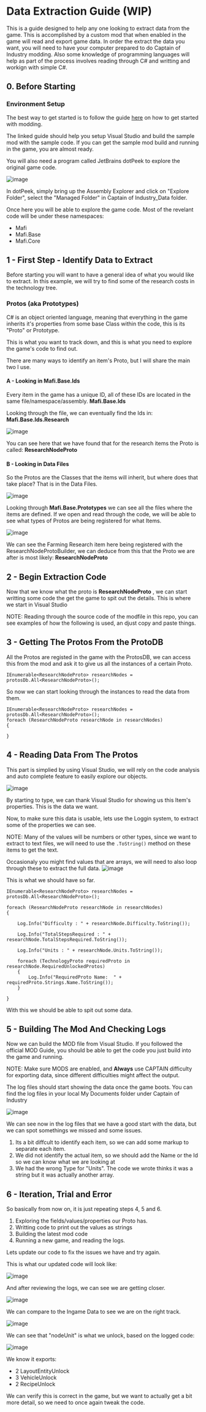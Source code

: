 # Data Extraction Guide (WIP)

This is a guide designed to help any one looking to extract data from the game. This is accomplished by a custom mod that when enabled in the game will read and export game data.
In order the extract the data you want, you will need to have your computer prepared to do Captain of Industry modding. Also some knowledge of programming languages will help as part of the process involves reading through C# and writting and workign with simple C#.

## 0. Before Starting

### Environment Setup

The best way to get started is to follow the guide [here](https://github.com/MaFi-Games/Captain-of-industry-modding) on how to get started with modding.

The linked guide should help you setup Visual Studio and build the sample mod with the sample code. If you can get the sample mod build and running in the game, you are almost ready.

You will also need a program called JetBrains dotPeek to explore the original game code.

![image](https://user-images.githubusercontent.com/1429949/176127507-6a119d84-1b53-42f1-a469-54fb1a5fc3fc.png)

In dotPeek, simply bring up the Assembly Explorer and click on "Explore Folder", select the "Managed Folder" in Captain of Industry_Data folder.

Once here you will be able to explore the game code. Most of the revelant code will be under these namespaces:

* Mafi
* Mafi.Base
* Mafi.Core

## 1 - First Step - Identify Data to Extract

Before starting you will want to have a general idea of what you would like to extract. In this example, we will try to find some of the research costs in the technology tree.

### Protos (aka Prototypes)

C# is an object oriented language, meaning that everything in the game inherits it's properties from some base Class within the code, this is its "Proto" or Prototype.

This is what you want to track down, and this is what you need to explore the game's code to find out.

There are many ways to identify an item's Proto, but I will share the main two I use.

#### A - Looking in Mafi.Base.Ids

Every item in the game has a unique ID, all of these IDs are located in the same file/namespace/assembly. **Mafi.Base.Ids**

Looking through the file, we can eventually find the Ids in: **Mafi.Base.Ids.Research**

![image](https://user-images.githubusercontent.com/1429949/176129870-a6146bda-0870-4b62-93e5-afa97ca34324.png)

You can see here that we have found that for the research items the Proto is called: **ResearchNodeProto**

#### B - Looking in Data Files

So the Protos are the Classes that the items will inherit, but where does that take place? That is in the Data Files.

![image](https://user-images.githubusercontent.com/1429949/176130562-1cc42b5a-4015-40b1-bff0-22c646306bee.png)

Looking through **Mafi.Base.Prototypes** we can see all the files where the items are defined. If we open and read through the code, we will be able to see what types of Protos are being registered for what Items.

![image](https://user-images.githubusercontent.com/1429949/176131116-4397bbe1-34d1-4841-8dea-b67a728b4405.png)

We can see the Farming Research item here being registered with the ResearchNodeProtoBuilder, we can deduce from this that the Proto we are after is most likely: **ResearchNodeProto** 

## 2 - Begin Extraction Code

Now that we know what the proto is **ResearchNodeProto** , we can start writting some code the get the game to spit out the details. This is where we start in Visual Studio

NOTE: Reading through the source code of the modfile in this repo, you can see examples of how the following is used, an djust copy and paste things.

## 3 - Getting The Protos From the ProtoDB

All the Protos are registed in the game with the ProtosDB, we can access this from the mod and ask it to give us all the instances of a certain Proto.

`IEnumerable<ResearchNodeProto> researchNodes = protosDb.All<ResearchNodeProto>();`

So now we can start looking through the instances to read the data from them.

    IEnumerable<ResearchNodeProto> researchNodes = protosDb.All<ResearchNodeProto>();
    foreach (ResearchNodeProto researchNode in researchNodes)
    {
    
    }
    
## 4 - Reading Data From The Protos

This part is simplied by using Visual Studio, we will rely on the code analysis and auto complete feature to easily explore our objects.

![image](https://user-images.githubusercontent.com/1429949/176133388-8a1fcd71-da55-4937-a99c-9edeb3ecd842.png)

By starting to type, we can thank Visual Studio for showing us this Item's properties. This is the data we want.

Now, to make sure this data is usable, lets use the Loggin system, to extract some of the properties we can see.

NOTE: Many of the values will be numbers or other types, since we want to extract to text files, we will need to use the `.ToString()` method on these items to get the text.

Occasionaly you might find values that are arrays, we will need to also loop through these to extract the full data.
![image](https://user-images.githubusercontent.com/1429949/176134432-3590fe7d-3e7a-4bae-a1f3-b9a0479ddf4a.png)

This is what we should have so far. 

    IEnumerable<ResearchNodeProto> researchNodes = protosDb.All<ResearchNodeProto>();

    foreach (ResearchNodeProto researchNode in researchNodes)
    {

        Log.Info("Difficulty : " + researchNode.Difficulty.ToString());

        Log.Info("TotalStepsRequired : " + researchNode.TotalStepsRequired.ToString());

        Log.Info("Units : " + researchNode.Units.ToString());

        foreach (TechnologyProto requiredProto in researchNode.RequiredUnlockedProtos)
        {
            Log.Info("RequiredProto Name:  " + requiredProto.Strings.Name.ToString());
        }
    
    }


With this we should be able to spit out some data.

## 5 - Building The Mod And Checking Logs

Now we can build the MOD file from Visual Studio. If you followed the official MOD Guide, you should be able to get the code you just build into the game and running.

NOTE: Make sure MODS are enabled, and **Always** use CAPTAIN difficulty for exporting data, since different difficulties might affect the output.

The log files should start showing the data once the game boots. You can find the log files in your local My Documents folder under Captain of Industry

![image](https://user-images.githubusercontent.com/1429949/176136394-d5183e0d-fcbe-4078-b8cc-ef0a6bd4c2bd.png)

We can see now in the log files that we have a good start with the data, but we can spot somethings we missed and some issues.

1. Its a bit diffcult to identify each item, so we can add some markup to separate each item.
2. We did not identify the actual item, so we should add the Name or the Id so we can know what we are looking at
3. We had the wrong Type for "Units". The code we wrote thinks it was a string but it was actually another array.

## 6 - Iteration, Trial and Error

So basically from now on, it is just repeating steps 4, 5 and 6.

1. Exploring the fields/values/properties our Proto has.
2. Writting code to print out the values as strings
3. Building the latest mod code
4. Running a new game, and reading the logs.

Lets update our code to fix the issues we have and try again.

This is what our updated code will look like:

![image](https://user-images.githubusercontent.com/1429949/176138780-d5e738e8-24d6-43ef-abc4-4abb861c8e43.png)

And after reviewing the logs, we can see we are getting closer.

![image](https://user-images.githubusercontent.com/1429949/176140032-7bad80d4-4fda-4be2-aea6-edd437341a8a.png)

We can compare to the Ingame Data to see we are on the right track.

![image](https://user-images.githubusercontent.com/1429949/176140110-1b47e191-4693-4a1a-ae18-768f991a6d82.png)

We can see that "nodeUnit" is what we unlock, based on the logged code:

![image](https://user-images.githubusercontent.com/1429949/176140341-2eae641e-213c-4cf7-8f09-cb6f1a2d0654.png)

We know it exports:

* 2 LayoutEntityUnlock
* 3 VehicleUnlock
* 2 RecipeUnlock

We can verify this is correct in the game, but we want to actually get a bit more detail, so we need to once again tweak the code.











